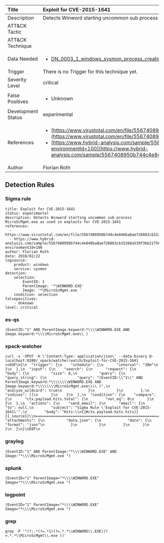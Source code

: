 | Title                | Exploit for CVE-2015-1641                                                                                                                                                 |
|:---------------------|:------------------------------------------------------------------------------------------------------------------------------------------------------------|
| Description          | Detects Winword starting uncommon sub process MicroScMgmt.exe as used in exploits for CVE-2015-1641                                                                                                                                           |
| ATT&amp;CK Tactic    | <ul></ul>  |
| ATT&amp;CK Technique | <ul></ul>                             |
| Data Needed          | <ul><li>[DN_0003_1_windows_sysmon_process_creation](../Data_Needed/DN_0003_1_windows_sysmon_process_creation.md)</li></ul>                                                         |
| Trigger              |  There is no Trigger for this technique yet.  |
| Severity Level       | critical                                                                                                                                                 |
| False Positives      | <ul><li>Unknown</li></ul>                                                                  |
| Development Status   | experimental                                                                                                                                                |
| References           | <ul><li>[https://www.virustotal.com/en/file/5567408950b744c4e846ba8ae726883cb15268a539f3bb21758a466e47021ae8/analysis/](https://www.virustotal.com/en/file/5567408950b744c4e846ba8ae726883cb15268a539f3bb21758a466e47021ae8/analysis/)</li><li>[https://www.hybrid-analysis.com/sample/5567408950b744c4e846ba8ae726883cb15268a539f3bb21758a466e47021ae8?environmentId=100](https://www.hybrid-analysis.com/sample/5567408950b744c4e846ba8ae726883cb15268a539f3bb21758a466e47021ae8?environmentId=100)</li></ul>                                                          |
| Author               | Florian Roth                                                                                                                                                |


## Detection Rules

### Sigma rule

```
title: Exploit for CVE-2015-1641
status: experimental
description: Detects Winword starting uncommon sub process MicroScMgmt.exe as used in exploits for CVE-2015-1641
references:
  - https://www.virustotal.com/en/file/5567408950b744c4e846ba8ae726883cb15268a539f3bb21758a466e47021ae8/analysis/
  - https://www.hybrid-analysis.com/sample/5567408950b744c4e846ba8ae726883cb15268a539f3bb21758a466e47021ae8?environmentId=100
author: Florian Roth
date: 2018/02/22
logsource:
    product: windows
    service: sysmon
detection:
    selection:
        EventID: 1
        ParentImage: '*\WINWORD.EXE'
        Image: '*\MicroScMgmt.exe '
    condition: selection
falsepositives:
    - Unknown
level: critical

```




### es-qs
    
```
(EventID:"1" AND ParentImage.keyword:*\\\\WINWORD.EXE AND Image.keyword:*\\\\MicroScMgmt.exe\\ )
```


### xpack-watcher
    
```
curl -s -XPUT -H \'Content-Type: application/json\' --data-binary @- localhost:9200/_xpack/watcher/watch/Exploit-for-CVE-2015-1641 <<EOF\n{\n  "trigger": {\n    "schedule": {\n      "interval": "30m"\n    }\n  },\n  "input": {\n    "search": {\n      "request": {\n        "body": {\n          "size": 0,\n          "query": {\n            "query_string": {\n              "query": "(EventID:\\"1\\" AND ParentImage.keyword:*\\\\\\\\WINWORD.EXE AND Image.keyword:*\\\\\\\\MicroScMgmt.exe\\\\ )",\n              "analyze_wildcard": true\n            }\n          }\n        },\n        "indices": []\n      }\n    }\n  },\n  "condition": {\n    "compare": {\n      "ctx.payload.hits.total": {\n        "not_eq": 0\n      }\n    }\n  },\n  "actions": {\n    "send_email": {\n      "email": {\n        "to": null,\n        "subject": "Sigma Rule \'Exploit for CVE-2015-1641\'",\n        "body": "Hits:\\n{{#ctx.payload.hits.hits}}{{_source}}\\n================================================================================\\n{{/ctx.payload.hits.hits}}",\n        "attachments": {\n          "data.json": {\n            "data": {\n              "format": "json"\n            }\n          }\n        }\n      }\n    }\n  }\n}\nEOF\n
```


### graylog
    
```
(EventID:"1" AND ParentImage:"*\\\\WINWORD.EXE" AND Image:"*\\\\MicroScMgmt.exe ")
```


### splunk
    
```
(EventID="1" ParentImage="*\\\\WINWORD.EXE" Image="*\\\\MicroScMgmt.exe ")
```


### logpoint
    
```
(EventID="1" ParentImage="*\\\\WINWORD.EXE" Image="*\\\\MicroScMgmt.exe ")
```


### grep
    
```
grep -P '^(?:.*(?=.*1)(?=.*.*\\WINWORD\\.EXE)(?=.*.*\\MicroScMgmt\\.exe ))'
```


